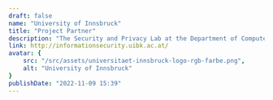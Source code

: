 ```yaml
---
draft: false
name: "University of Innsbruck"
title: "Project Partner"
description: "The Security and Privacy Lab at the Department of Computer Science, University of Innsbruck, specializes in digital forensics, virtual currencies, and cybercrime. Internationally renowned, the lab plays a leading role in Europe in studying phenomena related to cryptoassets."
link: http://informationsecurity.uibk.ac.at/
avatar: {
    src: "/src/assets/universitaet-innsbruck-logo-rgb-farbe.png",
    alt: "University of Innsbruck"
}
publishDate: "2022-11-09 15:39"
---
```




